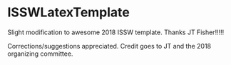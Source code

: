 # ISSWLatexTemplate
Slight modification to awesome 2018 ISSW template.  Thanks JT Fisher!!!!!

Corrections/suggestions appreciated.  Credit goes to JT and the 2018 organizing committee.
